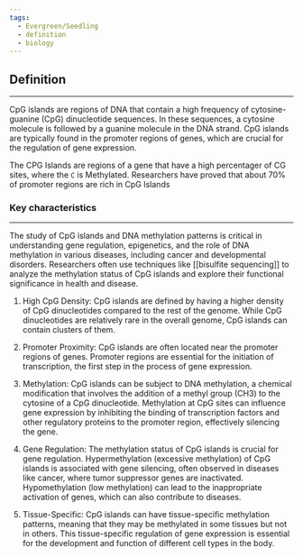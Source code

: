 ```yaml
---
tags:
  - Evergreen/Seedling
  - definition
  - biology
---
```

## Definition
___
CpG islands are regions of DNA that contain a high frequency of cytosine-guanine (CpG) dinucleotide sequences. In these sequences, a cytosine molecule is followed by a guanine molecule in the DNA strand. CpG islands are typically found in the promoter regions of genes, which are crucial for the regulation of gene expression.

The CPG Islands are regions of a gene that have a high percentager of CG sites, where the `C` is Methylated. Researchers have proved that about 70% of promoter regions are rich in CpG Islands


### Key characteristics
___
The study of CpG islands and DNA methylation patterns is critical in understanding gene regulation, epigenetics, and the role of DNA methylation in various diseases, including cancer and developmental disorders. Researchers often use techniques like [[bisulfite sequencing]] to analyze the methylation status of CpG islands and explore their functional significance in health and disease.

1. High CpG Density: CpG islands are defined by having a higher density of CpG dinucleotides compared to the rest of the genome. While CpG dinucleotides are relatively rare in the overall genome, CpG islands can contain clusters of them.

2. Promoter Proximity: CpG islands are often located near the promoter regions of genes. Promoter regions are essential for the initiation of transcription, the first step in the process of gene expression.

3. Methylation: CpG islands can be subject to DNA methylation, a chemical modification that involves the addition of a methyl group (CH3) to the cytosine of a CpG dinucleotide. Methylation at CpG sites can influence gene expression by inhibiting the binding of transcription factors and other regulatory proteins to the promoter region, effectively silencing the gene.

4. Gene Regulation: The methylation status of CpG islands is crucial for gene regulation. Hypermethylation (excessive methylation) of CpG islands is associated with gene silencing, often observed in diseases like cancer, where tumor suppressor genes are inactivated. Hypomethylation (low methylation) can lead to the inappropriate activation of genes, which can also contribute to diseases.

5. Tissue-Specific: CpG islands can have tissue-specific methylation patterns, meaning that they may be methylated in some tissues but not in others. This tissue-specific regulation of gene expression is essential for the development and function of different cell types in the body.


